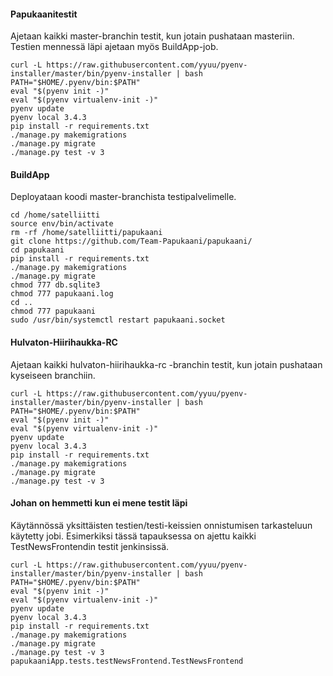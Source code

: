 #### Papukaanitestit

Ajetaan kaikki master-branchin testit, kun jotain pushataan masteriin. Testien mennessä läpi ajetaan myös BuildApp-job.

```
curl -L https://raw.githubusercontent.com/yyuu/pyenv-installer/master/bin/pyenv-installer | bash
PATH="$HOME/.pyenv/bin:$PATH"
eval "$(pyenv init -)"
eval "$(pyenv virtualenv-init -)"
pyenv update
pyenv local 3.4.3
pip install -r requirements.txt
./manage.py makemigrations
./manage.py migrate
./manage.py test -v 3
```


#### BuildApp

Deployataan koodi master-branchista testipalvelimelle.

```
cd /home/satelliitti
source env/bin/activate
rm -rf /home/satelliitti/papukaani
git clone https://github.com/Team-Papukaani/papukaani/
cd papukaani
pip install -r requirements.txt
./manage.py makemigrations
./manage.py migrate
chmod 777 db.sqlite3
chmod 777 papukaani.log
cd ..
chmod 777 papukaani
sudo /usr/bin/systemctl restart papukaani.socket
```


#### Hulvaton-Hiirihaukka-RC

Ajetaan kaikki hulvaton-hiirihaukka-rc -branchin testit, kun jotain pushataan kyseiseen branchiin.

```
curl -L https://raw.githubusercontent.com/yyuu/pyenv-installer/master/bin/pyenv-installer | bash
PATH="$HOME/.pyenv/bin:$PATH"
eval "$(pyenv init -)"
eval "$(pyenv virtualenv-init -)"
pyenv update
pyenv local 3.4.3
pip install -r requirements.txt
./manage.py makemigrations
./manage.py migrate
./manage.py test -v 3
```


#### Johan on hemmetti kun ei mene testit läpi

Käytännössä yksittäisten testien/testi-keissien onnistumisen tarkasteluun käytetty jobi. Esimerkiksi tässä tapauksessa on
ajettu kaikki TestNewsFrontendin testit jenkinsissä.

```
curl -L https://raw.githubusercontent.com/yyuu/pyenv-installer/master/bin/pyenv-installer | bash
PATH="$HOME/.pyenv/bin:$PATH"
eval "$(pyenv init -)"
eval "$(pyenv virtualenv-init -)"
pyenv update
pyenv local 3.4.3
pip install -r requirements.txt
./manage.py makemigrations
./manage.py migrate
./manage.py test -v 3 papukaaniApp.tests.testNewsFrontend.TestNewsFrontend
```
